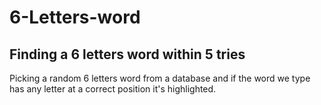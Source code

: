# 6-Letters-word

## Finding a 6 letters word within 5 tries

Picking a random 6 letters word from a database and if the word we type has any letter at a correct position it's highlighted.
